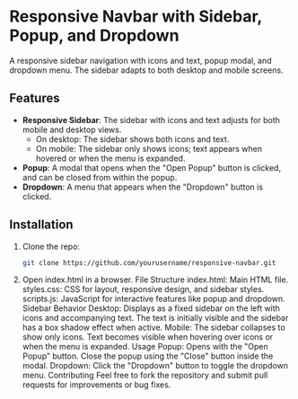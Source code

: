 # Responsive Navbar with Sidebar, Popup, and Dropdown

A responsive sidebar navigation with icons and text, popup modal, and dropdown menu. The sidebar adapts to both desktop and mobile screens.

## Features

- **Responsive Sidebar**: The sidebar with icons and text adjusts for both mobile and desktop views.
  - On desktop: The sidebar shows both icons and text.
  - On mobile: The sidebar only shows icons; text appears when hovered or when the menu is expanded.
- **Popup**: A modal that opens when the "Open Popup" button is clicked, and can be closed from within the popup.
- **Dropdown**: A menu that appears when the "Dropdown" button is clicked.

## Installation

1. Clone the repo:
   ```bash
   git clone https://github.com/yourusername/responsive-navbar.git
2. Open index.html in a browser.
File Structure
index.html: Main HTML file.
styles.css: CSS for layout, responsive design, and sidebar styles.
scripts.js: JavaScript for interactive features like popup and dropdown.
Sidebar Behavior
Desktop: Displays as a fixed sidebar on the left with icons and accompanying text.
The text is initially visible and the sidebar has a box shadow effect when active.
Mobile: The sidebar collapses to show only icons. Text becomes visible when hovering over icons or when the menu is expanded.
Usage
Popup: Opens with the "Open Popup" button. Close the popup using the "Close" button inside the modal.
Dropdown: Click the "Dropdown" button to toggle the dropdown menu.
Contributing
Feel free to fork the repository and submit pull requests for improvements or bug fixes.
